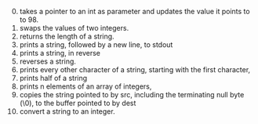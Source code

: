 0. takes a pointer to an int as parameter and updates the value it points to to 98.
1. swaps the values of two integers.
2. returns the length of a string.
3. prints a string, followed by a new line, to stdout
4. prints a string, in reverse
5. reverses a string.
6. prints every other character of a string, starting with the first character,
7. prints half of a string
8. prints n elements of an array of integers,
9. copies the string pointed to by src, including the terminating null byte (\0), to the buffer pointed to by dest
100. convert a string to an integer.


